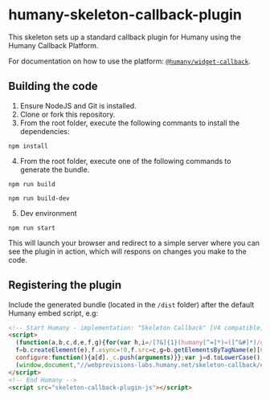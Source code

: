 # humany-skeleton-callback-plugin
This skeleton sets up a standard callback plugin for Humany using the Humany Callback Platform.

For documentation on how to use the platform: [`@humany/widget-callback`](https://www.npmjs.com/package/@humany/widget-callback).

## Building the code
1. Ensure NodeJS and Git is installed.
2. Clone or fork this repository.
3. From the root folder, execute the following commants to install the dependencies:
```
npm install
```
4. From the root folder, execute one of the following commands to generate the bundle.
```
npm run build
```
```
npm run build-dev
```
5. Dev environment
```
npm run start
```

This will launch your browser and redirect to a simple server where you can see the plugin in action, which will respons on changes you make to the code.

## Registering the plugin
Include the generated bundle (located in the `/dist` folder) after the default Humany embed script, e.g:
```html
<!-- Start Humany - implementation: "Skeleton Callback" [V4 compatible] -->
<script>
  (function(a,b,c,d,e,f,g){for(var h,i=/[?&]{1}(humany[^=]*)=([^&#]*)/g;h=i.exec(a.location.search);)c+=(-1<c.indexOf("?")?"&":"?")+h[1]+"="+h[2];
  f=b.createElement(e),f.async=!0,f.src=c,g=b.getElementsByTagName(e)[0],g.parentNode.insertBefore(f,g),a[d]=a[d]||{_c:[],
  configure:function(){a[d]._c.push(arguments)}};var j=d.toLowerCase();a[j]=a[j]||{_c:[],configure:function(){a[j]._c.push(arguments)}}})
  (window,document,"//webprovisions-labs.humany.net/skeleton-callback/embed.js","Humany","script");
</script>
<!-- End Humany -->
<script src="skeleton-callback-plugin-js"></script>
```
